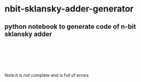 # nbit-sklansky-adder-generator
<h2>python notebook to generate code of n-bit sklansky adder</h2>
<br>
<br>
<br>
<br>

<br>

Note:it is not complete and is full of errors
